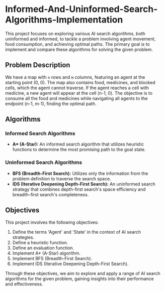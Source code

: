 # Informed-And-Uninformed-Search-Algorithms-Implementation
This project focuses on exploring various AI search algorithms, both uninformed and informed, to tackle a problem involving agent movement, food consumption, and achieving optimal paths. The primary goal is to implement and compare these algorithms for solving the given problem.

## Problem Description
We have a map with `n` rows and `m` columns, featuring an agent at the starting point (0, 0). The map also contains food, medicines, and blocked cells, which the agent cannot traverse. If the agent reaches a cell with medicine, a new agent will appear at the cell (n-1, 0). The objective is to consume all the food and medicines while navigating all agents to the endpoint (n-1, m-1), finding the optimal path.

## Algorithms

### Informed Search Algorithms
- **A\* (A-Star):** An informed search algorithm that utilizes heuristic functions to determine the most promising path to the goal state.

### Uninformed Search Algorithms
- **BFS (Breadth-First Search):** Utilizes only the information from the problem definition to traverse the search space.
- **IDS (Iterative Deepening Depth-First Search):** An uninformed search strategy that combines depth-first search's space efficiency and breadth-first search's completeness.
## Objectives

This project involves the following objectives:
1. Define the terms 'Agent' and 'State' in the context of AI search strategies.
2. Define a heuristic function.
3. Define an evaluation function.
4. Implement A\* (A-Star) algorithm.
5. Implement BFS (Breadth-First Search).
6. Implement IDS (Iterative Deepening Depth-First Search).


Through these objectives, we aim to explore and apply a range of AI search algorithms for the given problem, gaining insights into their performance and effectiveness.
